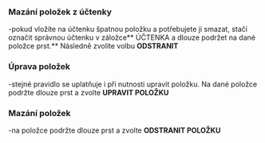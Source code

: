 ### Mazání položek z účtenky

-pokud vložíte na účtenku špatnou položku a potřebujete ji smazat, stačí označit správnou účtenku v záložce** ÚČTENKA a dlouze podržet na dané položce prst.** Následně zvolíte volbu **ODSTRANIT**



### **Úprava položek**

-stejné pravidlo se uplatňuje i při nutnosti upravit položku. Na dané položce podržte dlouze prst a zvolte **UPRAVIT POLOŽKU**



### **Mazání položek**

-na položce podržte dlouze prst a zvolte **ODSTRANIT POLOŽKU**



